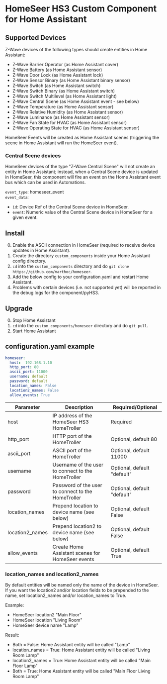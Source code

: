 # HomeSeer HS3 Custom Component for Home Assistant

## Supported Devices

Z-Wave devices of the following types should create entities in Home Assistant:
- Z-Wave Barrier Operator (as Home Assistant cover)
- Z-Wave Battery (as Home Assistant sensor)
- Z-Wave Door Lock (as Home Assistant lock)
- Z-Wave Sensor Binary (as Home Assistant binary sensor)
- Z-Wave Switch (as Home Assistant switch)
- Z-Wave Switch Binary (as Home Assistant switch)
- Z-Wave Switch Multilevel (as Home Assistant light)
- Z-Wave Central Scene (as Home Assistant event - see below)
- Z-Wave Temperature (as Home Assistant sensor)
- Z-Wave Relative Humidity (as Home Assistant sensor)
- Z-Wave Luminance (as Home Assistant sensor)
- Z-Wave Fan State for HVAC (as Home Assistant sensor)
- Z-Wave Operating State for HVAC (as Home Assistant sensor)


HomeSeer Events will be created as Home Assistant scenes (triggering the scene in Home Assistant will run the HomeSeer event).

### Central Scene devices

HomeSeer devices of the type "Z-Wave Central Scene" will not create an entity in Home Assistant; instead, when a Central Scene device is updated in HomeSeer, this component will fire an event on the Home Assistant event bus which can be used in Automations.

`event_type`: homeseer_event  
`event_data`:
- `id`: Device Ref of the Central Scene device in HomeSeer.
- `event`: Numeric value of the Central Scene device in HomeSeer for a given event.

## Install

0. Enable the ASCII connection in HomeSeer (required to receive device updates in Home Assistant).
1. Create the directory `custom_components` inside your Home Assistant config directory.
2. `cd` into the `custom_components` directory and do `git clone https://github.com/marthoc/homeseer`.
3. Add the below config to your configuration.yaml and restart Home Assistant.
4. Problems with certain devices (i.e. not supported yet) will be reported in the debug logs for the component/pyHS3.

## Upgrade

0. Stop Home Assistant
1. `cd` into the `custom_components/homeseer` directory and do `git pull`.
2. Start Home Assistant

## configuration.yaml example

```yaml
homeseer:
  host:  192.168.1.10
  http_port: 80
  ascii_port: 11000
  username: default
  password: default
  location_names: False
  location2_names: False
  allow_events: True
```
|Parameter|Description|Required/Optional|
|---------|-----------|-----------------|
|host|IP address of the HomeSeer HS3 HomeTroller|Required|
|http_port|HTTP port of the HomeTroller|Optional, default 80|
|ascii_port|ASCII port of the HomeTroller|Optional, default 11000|
|username|Username of the user to connect to the HomeTroller|Optional, default "default"|
|password|Password of the user to connect to the HomeTroller|Optional, default "default"|
|location_names|Prepend location to device name (see below)|Optional, default False|
|location2_names|Prepend location2 to device name (see below)|Optional, default False|
|allow_events|Create Home Assistant scenes for HomeSeer events|Optional, default True|

### location_names and location2_names

By default entities will be named only the name of the device in HomeSeer. If you want the location2 and/or location fields to be prepended to the name, set location2_names and/or location_names to True.

Example:
- HomeSeer location2 "Main Floor"
- HomeSeer location "Living Room"
- HomeSeer device name "Lamp"

Result:
- Both = False: Home Assistant entity will be called "Lamp"
- location_names = True: Home Assistant entity will be called "Living Room Lamp"
- location2_names = True: Home Assistant entity will be called "Main Floor Lamp"
- Both = True: Home Assistant entity will be called "Main Floor Living Room Lamp"
